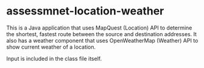 # assessmnet-location-weather
This is a Java application that uses MapQuest (Location) API to determine the shortest, fastest route between the source and destination addresses. It also has a weather component that uses OpenWeatherMap (Weather) API to show current weather of a location.


Input is included in the class file itself.
